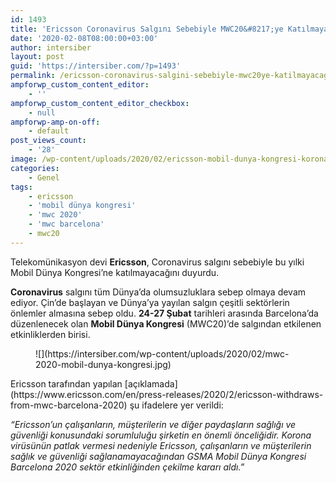 ```yaml
---
id: 1493
title: 'Ericsson Coronavirus Salgını Sebebiyle MWC20&#8217;ye Katılmayacağını Duyurdu'
date: '2020-02-08T08:00:00+03:00'
author: intersiber
layout: post
guid: 'https://intersiber.com/?p=1493'
permalink: /ericsson-coronavirus-salgini-sebebiyle-mwc20ye-katilmayacagini-duyurdu/
ampforwp_custom_content_editor:
    - ''
ampforwp_custom_content_editor_checkbox:
    - null
ampforwp-amp-on-off:
    - default
post_views_count:
    - '28'
image: /wp-content/uploads/2020/02/ericsson-mobil-dunya-kongresi-koronavirus.jpg
categories:
    - Genel
tags:
    - ericsson
    - 'mobil dünya kongresi'
    - 'mwc 2020'
    - 'mwc barcelona'
    - mwc20
---
```


Telekomünikasyon devi **Ericsson**, Coronavirus salgını sebebiyle bu yılki Mobil Dünya Kongresi’ne katılmayacağını duyurdu.

**Coronavirus** salgını tüm Dünya’da olumsuzluklara sebep olmaya devam ediyor. Çin’de başlayan ve Dünya’ya yayılan salgın çeşitli sektörlerin önlemler almasına sebep oldu. **24-27 Şubat** tarihleri arasında Barcelona’da düzenlenecek olan **Mobil Dünya Kongresi** (MWC20)’de salgından etkilenen etkinliklerden birisi.

<figure class="wp-block-image size-large">![](https://intersiber.com/wp-content/uploads/2020/02/mwc-2020-mobil-dunya-kongresi.jpg)</figure>Ericsson tarafından yapılan [açıklamada](https://www.ericsson.com/en/press-releases/2020/2/ericsson-withdraws-from-mwc-barcelona-2020) şu ifadelere yer verildi:

*“Ericsson’un çalışanların, müşterilerin ve diğer paydaşların sağlığı ve güvenliği konusundaki sorumluluğu şirketin en önemli önceliğidir. Korona virüsünün patlak vermesi nedeniyle Ericsson, çalışanların ve müşterilerin sağlık ve güvenliği sağlanamayacağından GSMA Mobil Dünya Kongresi Barcelona 2020 sektör etkinliğinden çekilme kararı aldı.”*